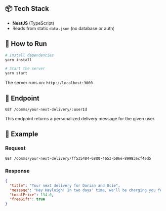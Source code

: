 ## 📦 Tech Stack

- **NestJS** (TypeScript)
- Reads from static `data.json` (no database or auth)

## 🚀 How to Run

```bash
# Install dependencies
yarn install

# Start the server
yarn start
```

The server runs on: `http://localhost:3000`

## 📡 Endpoint

`GET /comms/your-next-delivery/:userId`

This endpoint returns a personalized delivery message for the given user.

## 🧪 Example

### Request

`GET /comms/your-next-delivery/ff535484-6880-4653-b06e-89983ecf4ed5`

### Response
```JSON
{
  "title": "Your next delivery for Dorian and Ocie",
  "message": "Hey Kayleigh! In two days' time, we'll be charging you for your next order for Dorian and Ocie's fresh food.",
  "totalPrice": 134.0,
  "freeGift": true
}
```